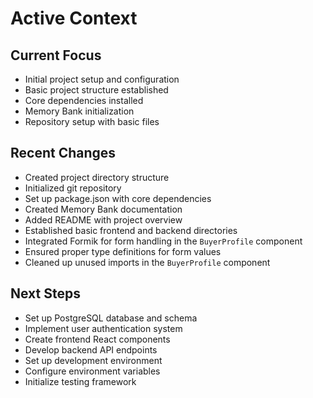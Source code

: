 # Active Context

## Current Focus
- Initial project setup and configuration
- Basic project structure established
- Core dependencies installed
- Memory Bank initialization
- Repository setup with basic files

## Recent Changes
- Created project directory structure
- Initialized git repository
- Set up package.json with core dependencies
- Created Memory Bank documentation
- Added README with project overview
- Established basic frontend and backend directories
- Integrated Formik for form handling in the `BuyerProfile` component
- Ensured proper type definitions for form values
- Cleaned up unused imports in the `BuyerProfile` component

## Next Steps
- Set up PostgreSQL database and schema
- Implement user authentication system
- Create frontend React components
- Develop backend API endpoints
- Set up development environment
- Configure environment variables
- Initialize testing framework
